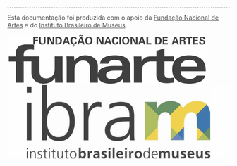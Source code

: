 <div style='opacity: 0.75; border-top: 1px dashed #9f9f9f;'>

Esta documentação foi produzida com o apoio da [Fundação Nacional de Artes](https://www.funarte.gov.br/) e do [Instituto Brasileiro de Museus](https://www.gov.br/museus/pt-br).

![Logo da FUNARTE](/_assets/images/logo_funarte.png ":size=200")
![Logo do IBRAM](/_assets/images/logo_ibram.jpeg ":size=180")

</div>
